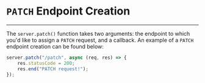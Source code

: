 # `PATCH` Endpoint Creation

---
The `server.patch()` function takes two arguments: the endpoint to which you'd like to assign a `PATCH` request, and a callback. An example of a `PATCH` endpoint creation can be found below:<br>
```js
server.patch("/patch", async (req, res) => {
    res.statusCode = 200;
    res.end("PATCH request!");
});
```